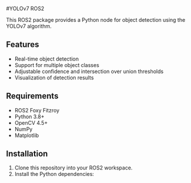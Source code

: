 #YOLOv7 ROS2

This ROS2 package provides a Python node for object detection using the YOLOv7 algorithm.

## Features

* Real-time object detection
* Support for multiple object classes
* Adjustable confidence and intersection over union thresholds
* Visualization of detection results

## Requirements

* ROS2 Foxy Fitzroy
* Python 3.8+
* OpenCV 4.5+
* NumPy
* Matplotlib

## Installation

1. Clone this repository into your ROS2 workspace.
2. Install the Python dependencies:

